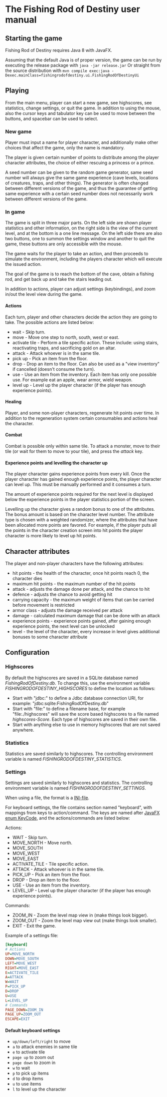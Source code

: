 # The Fishing Rod of Destiny user manual

## Starting the game

Fishing Rod of Destiny requires Java 8 with JavaFX.

Assuming that the default Java is of proper version, the game can be run by executing the release package with
```java -jar release.jar```
Or straight from the source distribution with
```mvn compile exec:java -Dexec.mainClass=fishingrodofdestiny.ui.FishingRodOfDestinyUi```

## Playing

From the main menu, player can start a new game, see highscores, see statistics, change settings, or quit the game. In addition to using the mouse, also the cursor keys and tabulator key can be used to move between the buttons, and spacebar can be used to select.

### New game

Player must input a name for player character, and additionally make other choices that affect the game, only the name is mandatory.

The player is given certain number of points to distribute among the player character attributes, the choice of either rescuing a princess or a prince.

A seed number can be given to the random game generator, same seed number will always give the same game experience (cave levels, locations of creatures, traps, and other things). The generator is often changed between different versions of the game, and thus the guarantee of getting same experience with a certain seed number does not necessarily work between different versions of the game.

### In game

The game is split in three major parts. On the left side are shown player statistics and other information, on the right side is the view of the current level, and at the bottom is a one line message. On the left side there are also two buttons, one to summon the settings window and another to quit the game, these buttons are only accessible with the mouse.

The game waits for the player to take an action, and then proceeds to simulate the environment, including the players character which will execute the issued action.

The goal of the game is to reach the bottom of the cave, obtain a fishing rod, and get back up and take the stairs leading out.

In addition to actions, player can adjust settings (keybindings), and zoom in/out the level view during the game.


#### Actions

Each turn, player and other characters decide the action they are going to take. The possible actions are listed below:
* wait          - Skip turn.
* move          - Move one step to north, south, west or east.
* activate tile - Perform a tile specific action. These include: using stairs, reactivating traps, and sacrificing gold on an altar.
* attack        - Attack whoever is in the same tile.
* pick up       - Pick an item from the floor.
* drop          - Drop an item to the floor. Can also be used as a "view inventory" if cancelled (doesn't consume the turn).
* use           - Use an item from the inventory. Each item has only one possible use. For example eat an apple, wear armor, wield weapon.
* level up      - Level up the player character (if the player has enough experience points).


#### Healing

Player, and some non-player characters, regenerate hit points over time. In addition to the regeneration system certain consumables and actions heal the character.


#### Combat

Combat is possible only within same tile. To attack a monster, move to their tile (or wait for them to move to your tile), and press the *attack* key.


#### Experience points and levelling the character up

The player character gains experience points from every kill. Once the player character has gained enough experience points, the player character can level up. This must be manually performed and it consumes a turn.

The amount of experience points required for the next level is displayed below the experience points in the player statistics portion of the screen.

Levelling up the character gives a random bonus to one of the attributes. The bonus amount is based on the character level number. The attribute type is chosen with a weighted randomizer, where the attributes that have been allocated more points are favored. For example, if the player puts all the points in the character creation screen into hit points the player character is more likely to level up hit points.



## Character attributes

The player and non-player characters have the following attributes:

* hit points - the health of the character, once hit points reach 0, the character dies
* maximum hit points - the maximum number of the hit points
* attack - adjusts the damage done per attack, and the chance to hit
* defence - adjusts the chance to avoid getting hit
* carrying capacity - the maximum weight of items that can be carried before movement is restricted
* armor class - adjusts the damage received per attack
* damage - calculated maximum damage that can be done with an attack
* experience points - experience points gained, after gaining enough experience points, the next level can be unlocked
* level - the level of the character, every increase in level gives additional bonuses to some character attribute


## Configuration

### Highscores

By default the highscores are saved in a SQLite database named *FishingRodOfDestiny.db*. To change this, use the environment variable *FISHINGRODOFDESTINY_HIGHSCORES* to define the location as follows:

* Start with "jdbc:" to define a Jdbc database connection URI, for example: "jdbc:sqlite:FishingRodOfDestiny.db"
* Start with "file:" to define a filename base, for example "file:./highscores" will save the score based highscores to a file named *highscores-Score*. Each type of highscores are saved in their own file.
* Start with anything else to use in memory highscores that are not saved anywhere.

### Statistics

Statistics are saved similarly to highscores. The controlling environment variable is named *FISHINGRODOFDESTINY_STATISTICS*.


### Settings

Settings are saved similarly to highscores and statistics. The controlling environment variable is named *FISHINGRODOFDESTINY_SETTINGS*.

When using a file, the format is a [INI-file](https://en.wikipedia.org/wiki/INI_file).

For keyboard settings, the file contains section named "keyboard", with mappings from keys to action/command.
The keys are named after [JavaFX enum KeyCode](https://docs.oracle.com/javase/8/javafx/api/javafx/scene/input/KeyCode.html), and the actions/commands are listed below:

Actions:
* WAIT          - Skip turn.
* MOVE_NORTH    - Move north.
* MOVE_SOUTH
* MOVE_WEST
* MOVE_EAST
* ACTIVATE_TILE - Tile specific action.
* ATTACK        - Attack whoever is in the same tile.
* PICK_UP       - Pick an item from the floor.
* DROP          - Drop an item to the floor.
* USE           - Use an item from the inventory.
* LEVEL_UP      - Level up the player character (if the player has enough experience points).

Commands:
* ZOOM_IN       - Zoom the level map view in (make things look bigger).
* ZOOM_OUT      - Zoom the level map view out (make things look smaller).
* EXIT          - Exit the game.

Example of a settings file:
```INI
[keyboard]
# Actions
UP=MOVE_NORTH
DOWN=MOVE_SOUTH
LEFT=MOVE_WEST
RIGHT=MOVE_EAST
E=ACTIVATE_TILE
A=ATTACK
W=WAIT
P=PICK_UP
D=DROP
U=USE
L=LEVEL_UP
# Commands
PAGE_DOWN=ZOOM_IN
PAGE_UP=ZOOM_OUT
ESCAPE=EXIT
```


#### Default keyboard settings

* `up/down/left/right` to move
* `a` to attack enemies in same tile
* `e` to activate tile
* `page up` to zoom out
* `page down` to zoom in
* `w` to wait
* `p` to pick up items
* `d` to drop items
* `u` to use items
* `l` to level up the character
